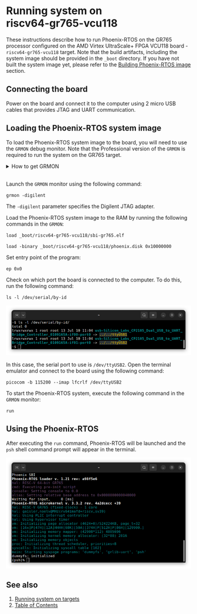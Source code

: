# Running system on <nobr>riscv64-gr765-vcu118</nobr>

These instructions describe how to run Phoenix-RTOS on the GR765 processor configured on the AMD Virtex UltraScale+
FPGA VCU118 board - `riscv64-gr765-vcu118` target. Note that the build artifacts, including the system image should be
provided in the `_boot` directory. If you have not built the system image yet, please refer to the
[Building Phoenix-RTOS image](../building/index.md) section.

## Connecting the board

Power on the board and connect it to the computer using 2 micro USB cables that provides JTAG and UART communication.

## Loading the Phoenix-RTOS system image

To load the Phoenix-RTOS system image to the board, you will need to use the `GRMON` debug monitor. Note that the
Professional version of the `GRMON` is required to run the system on the GR765 target.

<details>
<summary>How to get GRMON</summary>

- Download the GRMON software from the [official website](https://www.gaisler.com/products/grmon4).
- After downloading the archive, extract it and optionally add the `grmon` binary to the `PATH` variable.
- Install Digilent Adept Runtime for debug link connection as described in the
[GRMON User's Manual](https://download.gaisler.com/products/GRMON4/doc/grmon4.pdf).

</details>
</br>

Launch the `GRMON` monitor using the following command:

```console
grmon -digilent
```

The `-digilent` parameter specifies the Digilent JTAG adapter.

Load the Phoenix-RTOS system image to the RAM by running the following commands in the `GRMON`:

```console
load _boot/riscv64-gr765-vcu118/sbi-gr765.elf
```

```console
load -binary _boot/riscv64-gr765-vcu118/phoenix.disk 0x10000000
```

Set entry point of the program:

```console
ep 0x0
```

Check on which port the board is connected to the computer. To do this, run the following command:

```console
ls -l /dev/serial/by-id
```

![Image](../_static/images/quickstart/gr765-ls.png)

In this case, the serial port to use is `/dev/ttyUSB2`. Open the terminal emulator and connect to the board using the
following command:

```console
picocom -b 115200 --imap lfcrlf /dev/ttyUSB2
```

To start the Phoenix-RTOS system, execute the following command in the `GRMON` monitor:

```console
run
```

## Using the Phoenix-RTOS

After executing the `run` command, Phoenix-RTOS will be launched and the `psh` shell command prompt will appear in the
terminal.

![Image](../_static/images/quickstart/gr765-start.png)

## See also

1. [Running system on targets](index.md)
2. [Table of Contents](../index.md)
